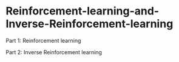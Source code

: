 # Reinforcement-learning-and-Inverse-Reinforcement-learning

Part 1: Reinforcement learning

Part 2: Inverse Reinforcement learning
